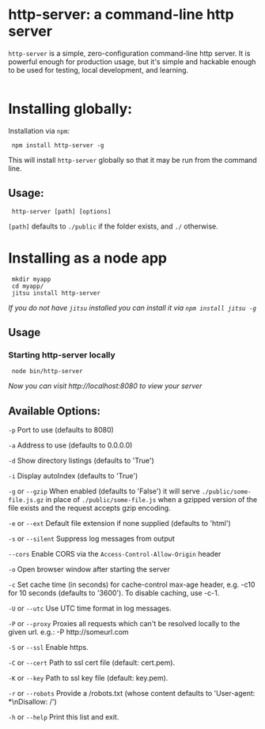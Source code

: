 <h1>http-server: a command-line http server</h1>

<p><code>http-server</code> is a simple, zero-configuration command-line http server.  It is powerful enough for production usage, but it&#39;s simple and hackable enough to be used for testing, local development, and learning.</p>

<p><img alt="" src="https://github.com/nodeapps/http-server/raw/master/screenshots/public.png"/></p>

<h1>Installing globally:</h1>

<p>Installation via <code>npm</code>:</p>

<pre><code> npm install http-server -g</code></pre>

<p>This will install <code>http-server</code> globally so that it may be run from the command line.</p>

<h2>Usage:</h2>

<pre><code> http-server [path] [options]</code></pre>

<p><code>[path]</code> defaults to <code>./public</code> if the folder exists, and <code>./</code> otherwise.</p>

<h1>Installing as a node app</h1>

<pre><code> mkdir myapp
 cd myapp/
 jitsu install http-server</code></pre>

<p><em>If you do not have <code>jitsu</code> installed you can install it via <code>npm install jitsu -g</code></em></p>

<h2>Usage</h2>

<h3>Starting http-server locally</h3>

<pre><code> node bin/http-server</code></pre>

<p><em>Now you can visit http://localhost:8080 to view your server</em></p>

<h2>Available Options:</h2>

<p><code>-p</code> Port to use (defaults to 8080)</p>

<p><code>-a</code> Address to use (defaults to 0.0.0.0)</p>

<p><code>-d</code> Show directory listings (defaults to &#39;True&#39;)</p>

<p><code>-i</code> Display autoIndex (defaults to &#39;True&#39;)</p>

<p><code>-g</code> or <code>--gzip</code> When enabled (defaults to &#39;False&#39;) it will serve <code>./public/some-file.js.gz</code> in place of <code>./public/some-file.js</code> when a gzipped version of the file exists and the request accepts gzip encoding.</p>

<p><code>-e</code> or <code>--ext</code> Default file extension if none supplied (defaults to &#39;html&#39;)</p>

<p><code>-s</code> or <code>--silent</code> Suppress log messages from output</p>

<p><code>--cors</code> Enable CORS via the <code>Access-Control-Allow-Origin</code> header</p>

<p><code>-o</code> Open browser window after starting the server</p>

<p><code>-c</code> Set cache time (in seconds) for cache-control max-age header, e.g. -c10 for 10 seconds (defaults to &#39;3600&#39;). To disable caching, use -c-1.</p>

<p><code>-U</code> or <code>--utc</code> Use UTC time format in log messages.</p>

<p><code>-P</code> or <code>--proxy</code> Proxies all requests which can&#39;t be resolved locally to the given url. e.g.: -P http://someurl.com</p>

<p><code>-S</code> or <code>--ssl</code> Enable https.</p>

<p><code>-C</code> or <code>--cert</code> Path to ssl cert file (default: cert.pem).</p>

<p><code>-K</code> or <code>--key</code> Path to ssl key file (default: key.pem).</p>

<p><code>-r</code> or <code>--robots</code> Provide a /robots.txt (whose content defaults to &#39;User-agent: *\nDisallow: /&#39;)</p>

<p><code>-h</code> or <code>--help</code> Print this list and exit.</p>